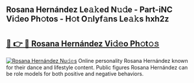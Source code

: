 ## Rosana Hernández Le𝚊𝚔ed N𝚞𝚍e - Part-iNC Vi𝚍eo Ph𝚘tos - H𝚘t O𝚗lyf𝚊ns Le𝚊𝚔s hxh2z

# <h2><a href="http://hf05fvz.feru.top/?c=Rosana+Hern%c3%a1ndez">🔗 👉 🔴 Rosana Hernández Vi𝚍𝚎o Ph𝚘t𝚘𝚜</a></h2>

[![Rosana Hernández Nu𝚍𝚎s](https://i.imgur.com/0TWrTi3.gif)](http://hf05fvz.feru.top/?c=Rosana+Hern%c3%a1ndez)
Online personality Rosana Hernández known for their dance and lifestyle content. Public figures Rosana Hernández can be role models for both positive and negative behaviors. 
